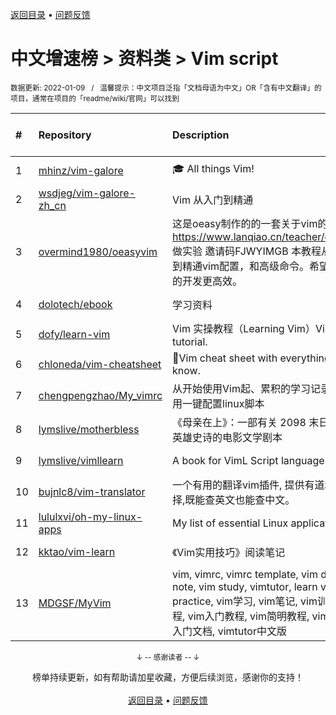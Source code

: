 <a href="https://gitee.com/GrowingGit/GitHub-Chinese-Top-Charts#github中文排行榜">返回目录</a> • <a href="/content/docs/feedback.md">问题反馈</a>

# 中文增速榜 > 资料类 > Vim script
<sub>数据更新: 2022-01-09&nbsp;&nbsp;&nbsp;/&nbsp;&nbsp;&nbsp;温馨提示：中文项目泛指「文档母语为中文」OR「含有中文翻译」的项目，通常在项目的「readme/wiki/官网」可以找到</sub>

|#|Repository|Description|Stars|Average daily growth|Updated|
|:-|:-|:-|:-|:-|:-|
|1|[mhinz/vim-galore](https://gitee.com/mhinz/vim-galore)|:mortar_board: All things Vim!|12687|6|2021-11-17|
|2|[wsdjeg/vim-galore-zh_cn](https://gitee.com/wsdjeg/vim-galore-zh_cn)|Vim 从入门到精通|8686|5|2021-08-21|
|3|[overmind1980/oeasyvim](https://gitee.com/overmind1980/oeasyvim)|这是oeasy制作的的一套关于vim的教程 可以在 https://www.lanqiao.cn/teacher/courses/2840 做实验 邀请码FJWYIMGB 本教程从0基础开始，到精通vim配置，和高级命令。希望能让vim是你的开发更高效。|125|1|2021-12-10|
|4|[dolotech/ebook](https://gitee.com/dolotech/ebook)|学习资料|1445|1|2021-12-02|
|5|[dofy/learn-vim](https://gitee.com/dofy/learn-vim)|Vim 实操教程（Learning Vim）Vim practical tutorial.|1299|1|2021-09-30|
|6|[chloneda/vim-cheatsheet](https://gitee.com/chloneda/vim-cheatsheet)|🍁Vim cheat sheet with everything you want to know.|41|0|2022-01-01|
|7|[chengpengzhao/My_vimrc](https://gitee.com/chengpengzhao/My_vimrc)|从开始使用Vim起、累积的学习记录，附带几个自用一键配置linux脚本|6|0|2021-08-26|
|8|[lymslive/motherbless](https://gitee.com/lymslive/motherbless)|《母亲在上》：一部有关 2098 末日题材科幻神话英雄史诗的电影文学剧本|2|0|2021-08-20|
|9|[lymslive/vimllearn](https://gitee.com/lymslive/vimllearn)|A book for VimL Script language|399|0|2021-12-07|
|10|[bujnlc8/vim-translator](https://gitee.com/bujnlc8/vim-translator)|一个有用的翻译vim插件, 提供有道和百度两种选择,既能查英文也能查中文。|2|0|2021-10-27|
|11|[lululxvi/oh-my-linux-apps](https://gitee.com/lululxvi/oh-my-linux-apps)|My list of essential Linux applications.|11|0|2021-12-31|
|12|[kktao/vim-learn](https://gitee.com/kktao/vim-learn)|《Vim实用技巧》阅读笔记|3|0|2021-11-06|
|13|[MDGSF/MyVim](https://gitee.com/MDGSF/MyVim)|vim, vimrc, vimrc template, vim document, vim note, vim study, vimtutor, learn vim, vim practice, vim学习, vim笔记, vim训练营, vim教程, vim入门教程, vim简明教程, vim实操教程, vim入门文档, vimtutor中文版|23|0|2022-01-04|

<div align="center">
    <p><sub>↓ -- 感谢读者 -- ↓</sub></p>
    榜单持续更新，如有帮助请加星收藏，方便后续浏览，感谢你的支持！
</div>

<br/>

<div align="center"><a href="https://gitee.com/GrowingGit/GitHub-Chinese-Top-Charts#github中文排行榜">返回目录</a> • <a href="/content/docs/feedback.md">问题反馈</a></div>
